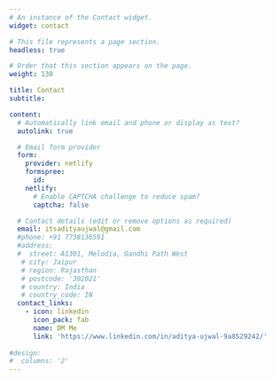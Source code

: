 ```yaml
---
# An instance of the Contact widget.
widget: contact

# This file represents a page section.
headless: true

# Order that this section appears on the page.
weight: 130

title: Contact
subtitle:

content:
  # Automatically link email and phone or display as text?
  autolink: true

  # Email form provider
  form:
    provider: netlify
    formspree:
      id:
    netlify:
      # Enable CAPTCHA challenge to reduce spam?
      captcha: false

  # Contact details (edit or remove options as required)
  email: itsadityaujwal@gmail.com
  #phone: +91 7738136591
  #address:
  #  street: A1301, Melodia, Gandhi Path West
   # city: Jaipur
   # region: Rajasthan
   # postcode: '302021'
   # country: India
   # country_code: IN
  contact_links:
    - icon: linkedin
      icon_pack: fab
      name: DM Me
      link: 'https://www.linkedin.com/in/aditya-ujwal-9a8529242/'
    
#design:
#  columns: '2'
---
```

